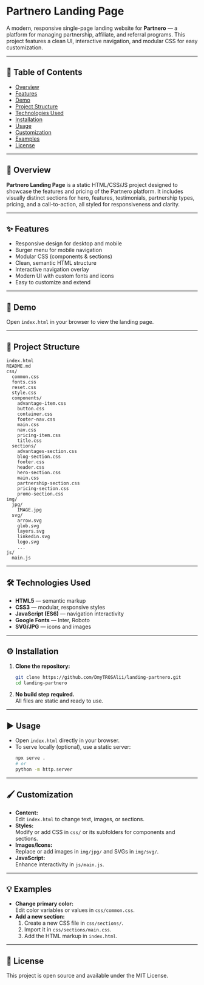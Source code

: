 # Partnero Landing Page

A modern, responsive single-page landing website for **Partnero** — a platform for managing partnership, affiliate, and referral programs. This project features a clean UI, interactive navigation, and modular CSS for easy customization.

---

## 📑 Table of Contents

- [Overview](#-overview)
- [Features](#-features)
- [Demo](#-demo)
- [Project Structure](#-project-structure)
- [Technologies Used](#-technologies-used)
- [Installation](#-installation)
- [Usage](#-usage)
- [Customization](#-customization)
- [Examples](#-examples)
- [License](#-license)

---

## 📝 Overview

**Partnero Landing Page** is a static HTML/CSS/JS project designed to showcase the features and pricing of the Partnero platform. It includes visually distinct sections for hero, features, testimonials, partnership types, pricing, and a call-to-action, all styled for responsiveness and clarity.

---

## ✨ Features

- Responsive design for desktop and mobile
- Burger menu for mobile navigation
- Modular CSS (components & sections)
- Clean, semantic HTML structure
- Interactive navigation overlay
- Modern UI with custom fonts and icons
- Easy to customize and extend

---

## 🚀 Demo

Open `index.html` in your browser to view the landing page.

---

## 📁 Project Structure

```
index.html
README.md
css/
  common.css
  fonts.css
  reset.css
  style.css
  components/
    advantage-item.css
    button.css
    container.css
    footer-nav.css
    main.css
    nav.css
    pricing-item.css
    title.css
  sections/
    advantages-section.css
    blog-section.css
    footer.css
    header.css
    hero-section.css
    main.css
    partnership-section.css
    pricing-section.css
    promo-section.css
img/
  jpg/
    IMAGE.jpg
  svg/
    arrow.svg
    glob.svg
    layers.svg
    linkedin.svg
    logo.svg
    ...
js/
  main.js
```

---

## 🛠 Technologies Used

- **HTML5** — semantic markup
- **CSS3** — modular, responsive styles
- **JavaScript (ES6)** — navigation interactivity
- **Google Fonts** — Inter, Roboto
- **SVG/JPG** — icons and images

---

## ⚙ Installation

1. **Clone the repository:**
   ```sh
   git clone https://github.com/DmyTROSAlii/landing-partnero.git
   cd landing-partnero
   ```

2. **No build step required.**  
   All files are static and ready to use.

---

## ▶ Usage

- Open `index.html` directly in your browser.
- To serve locally (optional), use a static server:
  ```sh
  npx serve .
  # or
  python -m http.server
  ```

---

## 🖌 Customization

- **Content:**  
  Edit `index.html` to change text, images, or sections.
- **Styles:**  
  Modify or add CSS in `css/` or its subfolders for components and sections.
- **Images/Icons:**  
  Replace or add images in `img/jpg/` and SVGs in `img/svg/`.
- **JavaScript:**  
  Enhance interactivity in `js/main.js`.

---

## 💡 Examples

- **Change primary color:**  
  Edit color variables or values in `css/common.css`.
- **Add a new section:**  
  1. Create a new CSS file in `css/sections/`.
  2. Import it in `css/sections/main.css`.
  3. Add the HTML markup in `index.html`.

---

## 📄 License

This project is open source and available under the MIT License.

